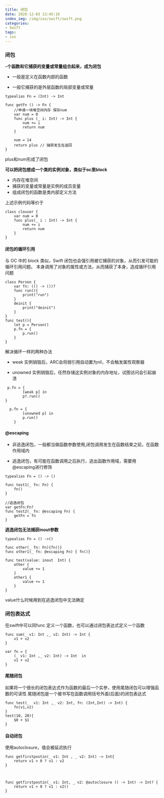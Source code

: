 ```yaml
---
title: 闭包
date: 2020-12-03 13:45:19
index_img: /img/ios/swift/swift.png
categories:
- Swift
tags:
- ios
---
```


### 闭包
**-个函数和它捕获的变量或常量组合起来，成为闭包**

- 一般是定义在函数内部的函数

- 一般它捕获的是外层函数的局部变量或常量

```
typealias Fn = (Int) -> Int

func getFn () -> Fn {
    //申请一块堆空间内存 保存num
    var num = 0
    func plus (_ i: Int) -> Int {
        num += i
        return num
    }

    num = 14
    return plus // 捕获发生在返回
}
```
plus和num形成了闭包

**可以把闭包想成一个类的实例对象，类似于oc里block**
- 内存在堆空间
- 捕获的变量或常量是实例的成员变量
- 组成闭包的函数是类内部定义方法

上述示例代码等价于
```
class clouser {
    var num = 0
    func plus(_ i : Int) -> Int {
        num += i
        return num
    }
}
```

#### 闭包的循环引用
与 OC 中的 block 类似，Swift 闭包也会强引用被它捕获的对象，从而引发可能的循环引用问题。
本身调用了对象的属性或方法，从而捕获了本身，造成循环引用问题

```
class Person {
    var fn: (() -> ())?
    func run(){
        print("run")
    }
    deinit {
        print("deinit")
    }
}
func test(){
    let p = Person()
    p.fn = {
        p.run()
    }
}
```
解决循环一样的两种办法

- weak 实例销毁后，ARC会将弱引用自动置为nil，不会触发属性观察器

- unowned 实例销毁后，任然存储这实例对象的内存地址，试图访问会引起崩溃
```
 p.fn = {
        [weak p] in
        p?.run()
}

  p.fn = {
        [unowned p] in
        p.run()
    }
```

#### @escaping

- 非逃逸闭包，一般都当做函数参数使用,闭包调用发生在函数结束之前，在函数作用域内

- 逃逸闭包，有可能在函数调用之后执行，逃出函数作用域，需要用 @escaping进行修饰

```
typealias Fn = () -> ()

func test1(_ fn: Fn) {
    fn()
}

//逃逸闭包
var getFn:Fn?
func test2(_ fn: @escaping Fn) {
    getFn = fn
}
```
**逃逸闭包无法捕获inout参数**

```
typealias Fn = () ->()

func other(_ fn: Fn){fn()}
func other1(_ fn: @escaping Fn) { fn()}

func test(value: inout  Int) {
    other {
        value += 1
    }
    other1 {
        value += 1
    }
}
```
value什么时候用到在逃逸闭包中无法确定

### 闭包表达式
在swift中可以同func 定义一个函数，也可以通过闭包表达式定义一个函数

```
func sum(_ v1: Int ,_ v2: Int) -> Int {
    v1 + v2
}

var fn = {
    (_ v1: Int ,_ v2: Int) -> Int  in
    v1 + v2
}
```

#### 尾随闭包

如果将一个很长的闭包表达式作为函数的最后一个实参，使用尾随闭包可以增强函数的可读性 
尾随闭包是一个被书写在函数调用括号外面(后面)的闭包表达式
```
func test(_  v1: Int ,_ v2: Int, fn: (Int,Int) -> Int) {
    fn(v1,v2)
}
test(10, 20){
    $0 + $1
}
```

#### 自动闭包

使用autoclosure，值会被延迟执行

```
func getfirstpostin(_ v1: Int , _ v2: Int) -> Int{
    return v1 > 0 ? v1 : v2
}



func getfirstpostin(_ v1: Int, _ v2: @autoclosure () -> Int) -> Int? {
    return v1 > 0 ? v1 : v2()
}
```

